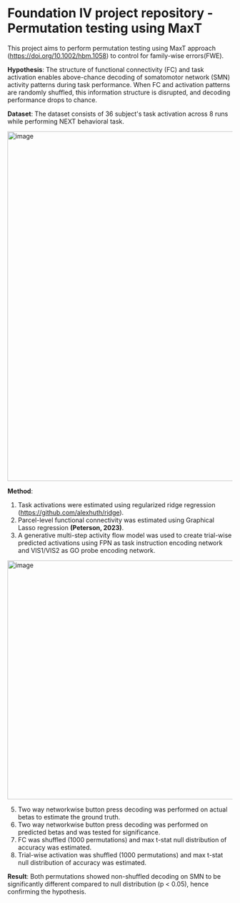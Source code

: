 # Foundation IV project repository - Permutation testing using MaxT 

This project aims to perform permutation testing using MaxT approach (https://doi.org/10.1002/hbm.1058) to control for family-wise errors(FWE).

**Hypothesis**:
The structure of functional connectivity (FC) and task activation enables above-chance decoding of somatomotor network (SMN) 
activity patterns during task performance. When FC and activation patterns are randomly shuffled, this information structure is disrupted, and 
decoding performance drops to chance.

**Dataset**: 
The dataset consists of 36 subject's task activation across 8 runs while performing NEXT behavioral task. 

<img width="783" alt="image" src="https://github.com/user-attachments/assets/a9e65554-3227-4a18-b7ec-7d852fea0936" />


**Method**:
1. Task activations were estimated using regularized ridge regression (https://github.com/alexhuth/ridge). 
2. Parcel-level functional connectivity was estimated using Graphical Lasso regression **(Peterson, 2023)**.
3. A generative multi-step activity flow model was used to create trial-wise predicted activations using FPN as 
task instruction encoding network and VIS1/VIS2 as GO probe encoding network.
<img width="535" alt="image" src="https://github.com/user-attachments/assets/bd9c6f7f-b97d-4c37-a033-419cdfd7f4d3" />

5. Two way networkwise button press decoding was performed on actual betas to estimate the ground truth.
6. Two way networkwise button press decoding was performed on predicted betas and was tested for significance. 
7. FC was shuffled (1000 permutations) and max t-stat null distribution of accuracy was estimated. 
8. Trial-wise activation was shuffled (1000 permutations) and max t-stat null distribution of accuracy was estimated. 

**Result**: 
Both permutations showed non-shuffled decoding on SMN to be significantly different compared to null distribution (p < 0.05),
hence confirming the hypothesis.



